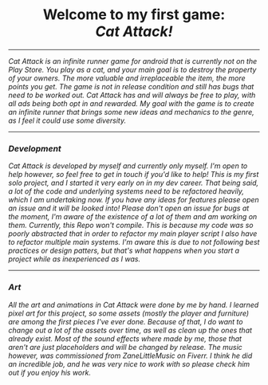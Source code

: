 <div id="header" align="center">
  <h1>Welcome to my first game: <br> <em>Cat Attack!<em> </h1>
</div>
    
----
<div id="intro" align="left">
  <p>Cat Attack is an infinite runner game for android that is currently not on the Play Store. You play as a cat, and your main goal is to destroy the property of your owners. The more valuable and irreplaceable the item, the more points you get. The game is not in release condition and still has bugs that need to be worked out. Cat Attack has and will always be free to play, with all ads being both opt in and rewarded. My goal with the game is to create an infinite runner that brings some new ideas and mechanics to the genre, as I feel it could use some diversity.</p>
</div>
    
---
<div id="dev" align="left">
  <h3><em>Development</em></h3>
  <p>Cat Attack is developed by myself and currently only myself. I'm open to help however, so feel free to get in touch if you'd like to help! This is my first solo project, and I started it very early on in my dev career. That being said, a lot of the code and underlying systems need to be refactored heavily, which I am undertaking now. If you have any ideas for features please open an issue and it will be looked into! Please don't open an issue for bugs at the moment, I'm aware of the existence of a lot of them and am working on them. Currently, this Repo won't compile. This is because my code was so poorly abstracted that in order to refactor my main player script I also have to refactor multiple main systems. I'm aware this is due to not following best practices or design patters, but that's what happens when you start a project while as inexperienced as I was.  </p>
</div>
  
---
<div id="art" align="left">
    <h3><em>Art</em></h3>
    <p><em>All</em> the art and animations in Cat Attack were done by me by hand. I learned pixel art for this project, so some assets (mostly the player and furniture) are among the first pieces I've ever done. Because of that, I do want to change out a lot of the assets over time, as well as clean up the ones that already exist. Most of the sound effects where made by me, those that aren't are just placeholders and will be changed by release. The music however, was commissioned from ZaneLittleMusic on Fiverr. I think he did an incredible job, and he was very nice to work with so please check him out if you enjoy his work.</p>
</div>


